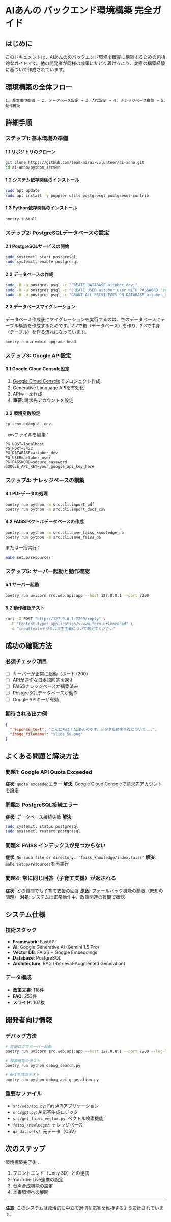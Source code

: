 # AIあんの バックエンド環境構築 完全ガイド

## はじめに

このドキュメントは、AIあんののバックエンド環境を確実に構築するための包括的なガイドです。他の開発者が同様の成果にたどり着けるよう、実際の構築経験に基づいて作成されています。

## 環境構築の全体フロー

```
1. 基本環境準備 → 2. データベース設定 → 3. API設定 → 4. ナレッジベース構築 → 5. 動作確認
```

## 詳細手順

### ステップ1: 基本環境の準備

#### 1.1 リポジトリのクローン
```bash
git clone https://github.com/team-mirai-volunteer/ai-anno.git
cd ai-anno/python_server
```

#### 1.2 システム依存関係のインストール
```bash
sudo apt update
sudo apt install -y poppler-utils postgresql postgresql-contrib
```

#### 1.3 Python依存関係のインストール
```bash
poetry install
```

### ステップ2: PostgreSQLデータベースの設定

#### 2.1 PostgreSQLサービスの開始
```bash
sudo systemctl start postgresql
sudo systemctl enable postgresql
```

#### 2.2 データベースの作成
```bash
sudo -H -u postgres psql -c "CREATE DATABASE aituber_dev;"
sudo -H -u postgres psql -c "CREATE USER aituber_user WITH PASSWORD 'secure_password';"
sudo -H -u postgres psql -c "GRANT ALL PRIVILEGES ON DATABASE aituber_dev TO aituber_user;"
```

#### 2.3 データベースマイグレーション
データベース作成後にマイグレーションを実行するのは、空のデータベースにテーブル構造を作成するためです。2.2で箱（データベース）を作り、2.3で中身（テーブル）を作る流れになっています。

```bash
poetry run alembic upgrade head
```

### ステップ3: Google API設定

#### 3.1 Google Cloud Console設定
1. [Google Cloud Console](https://console.cloud.google.com/)でプロジェクト作成
2. Generative Language APIを有効化
3. APIキーを作成
4. **重要**: 請求先アカウントを設定

#### 3.2 環境変数設定
```bash
cp .env.example .env
```

`.env`ファイルを編集：
```env
PG_HOST=localhost
PG_PORT=5432
PG_DATABASE=aituber_dev
PG_USER=aituber_user
PG_PASSWORD=secure_password
GOOGLE_API_KEY=your_google_api_key_here
```

### ステップ4: ナレッジベースの構築

#### 4.1 PDFデータの処理
```bash
poetry run python -m src.cli.import_pdf
poetry run python -m src.cli.import_docs_csv
```

#### 4.2 FAISSベクトルデータベースの作成
```bash
poetry run python -m src.cli.save_faiss_knowledge_db
poetry run python -m src.cli.save_faiss_db
```

または一括実行：
```bash
make setup/resources
```

### ステップ5: サーバー起動と動作確認

#### 5.1 サーバー起動
```bash
poetry run uvicorn src.web.api:app --host 127.0.0.1 --port 7200
```

#### 5.2 動作確認テスト
```bash
curl -X POST "http://127.0.0.1:7200/reply" \
  -H "Content-Type: application/x-www-form-urlencoded" \
  -d "inputtext=デジタル民主主義について教えてください"
```

## 成功の確認方法

### 必須チェック項目
- [ ] サーバーが正常に起動（ポート7200）
- [ ] APIが適切な日本語回答を返す
- [ ] FAISSナレッジベースが構築済み
- [ ] PostgreSQLデータベースが動作
- [ ] Google APIキーが有効

### 期待される出力例
```json
{
  "response_text": "こんにちは！AIあんのです。デジタル民主主義について...",
  "image_filename": "slide_56.png"
}
```

## よくある問題と解決方法

### 問題1: Google API Quota Exceeded
**症状**: `quota exceeded`エラー
**解決**: Google Cloud Consoleで請求先アカウントを設定

### 問題2: PostgreSQL接続エラー
**症状**: データベース接続失敗
**解決**: 
```bash
sudo systemctl status postgresql
sudo systemctl restart postgresql
```

### 問題3: FAISS インデックスが見つからない
**症状**: `No such file or directory: 'faiss_knowledge/index.faiss'`
**解決**: `make setup/resources`を再実行

### 問題4: 常に同じ回答（子育て支援）が返される
**症状**: どの質問でも子育て支援の回答
**原因**: フォールバック機能の制限（既知の問題）
**対処**: システムは正常動作中、政策関連の質問で確認

## システム仕様

### 技術スタック
- **Framework**: FastAPI
- **AI**: Google Generative AI (Gemini 1.5 Pro)
- **Vector DB**: FAISS + Google Embeddings
- **Database**: PostgreSQL
- **Architecture**: RAG (Retrieval-Augmented Generation)

### データ構成
- **政策文書**: 118件
- **FAQ**: 253件
- **スライド**: 107枚

## 開発者向け情報

### デバッグ方法
```bash
# 詳細ログでサーバー起動
poetry run uvicorn src.web.api:app --host 127.0.0.1 --port 7200 --log-level debug

# 検索機能のテスト
poetry run python debug_search.py

# API生成のテスト
poetry run python debug_api_generation.py
```

### 重要なファイル
- `src/web/api.py`: FastAPIアプリケーション
- `src/gpt.py`: AI応答生成ロジック
- `src/get_faiss_vector.py`: ベクトル検索機能
- `faiss_knowledge/`: ナレッジベース
- `qa_datasets/`: 元データ（CSV）

## 次のステップ

環境構築完了後：
1. フロントエンド（Unity 3D）との連携
2. YouTube Live連携の設定
3. 音声合成機能の設定
4. 本番環境への展開

---

**注意**: このシステムは政治的に中立で適切な応答を維持するよう設計されています。
